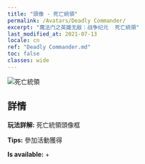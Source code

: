 ```yaml
---
title: "頭像 - 死亡統領"
permalink: /Avatars/Deadly Commander/
excerpt: "魔法门之英雄无敌：战争纪元  死亡統領"
last_modified_at: 2021-07-13
locale: cn
ref: "Deadly Commander.md"
toc: false
classes: wide
---
```

 ![死亡統領](/images/a/avatarFrame_21.png)

## 詳情

 **玩法詳解:** 死亡統領頭像框 

 **Tips:** 參加活動獲得 

 **Is available:**  + 

